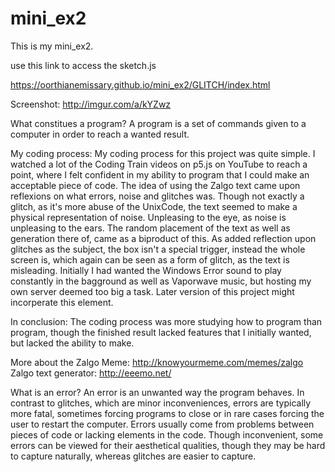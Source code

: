 # mini_ex2
This is my mini_ex2. 

use this link to access the sketch.js

https://oorthianemissary.github.io/mini_ex2/GLITCH/index.html

Screenshot: http://imgur.com/a/kYZwz



What constitues a program?
A program is a set of commands given to a computer in order to reach a wanted result. 

My coding process:
My coding process for this project was quite simple. I watched a lot of the Coding Train videos on p5.js on YouTube to reach a point, where I felt confident in my ability to program that I could make an acceptable piece of code. The idea of using the Zalgo text came upon reflexions on what errors, noise and glitches was. Though not exactly a glitch, as it's more abuse of the UnixCode, the text seemed to make a physical representation of noise. Unpleasing to the eye, as noise is unpleasing to the ears. The random placement of the text as well as generation there of, came as a biproduct of this.
As added reflection upon glitches as the subject, the box isn't a special trigger, instead the whole screen is, which again can be seen as a form of glitch, as the text is misleading.
Initially I had wanted the Windows Error sound to play constantly in the bagground as well as Vaporwave music, but hosting my own server deemed too big a task. Later version of this project might incorperate this element.

In conclusion: The coding process was more studying how to program than program, though the finished result lacked features that I initially wanted, but lacked the ability to make.

More about the Zalgo Meme: http://knowyourmeme.com/memes/zalgo
Zalgo text generator: http://eeemo.net/

What is an error?
An error is an unwanted way the program behaves. In contrast to glitches, which are minor inconveniences, errors are typically more fatal, sometimes forcing programs to close or in rare cases forcing the user to restart the computer. Errors usually come from problems between pieces of code or lacking elements in the code.
Though inconvenient, some errors can be viewed for their aesthetical qualities, though they may be hard to capture naturally, whereas glitches are easier to capture. 
